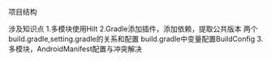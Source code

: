 项目结构

涉及知识点
1.多模块使用Hilt
2.Gradle添加插件，添加依赖，提取公共版本
  两个build.gradle,setting.gradle的关系和配置
  build.gradle中变量配置BuildConfig
3.多模块，AndroidManifest配置与冲突解决
